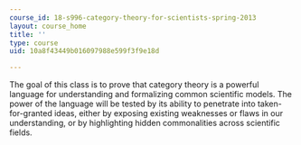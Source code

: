 ```yaml
---
course_id: 18-s996-category-theory-for-scientists-spring-2013
layout: course_home
title: ''
type: course
uid: 10a8f43449b016097988e599f3f9e18d

---
```

The goal of this class is to prove that category theory is a powerful language for understanding and formalizing common scientific models. The power of the language will be tested by its ability to penetrate into taken-for-granted ideas, either by exposing existing weaknesses or flaws in our understanding, or by highlighting hidden commonalities across scientific fields.
